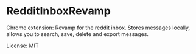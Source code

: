 # RedditInboxRevamp
Chrome extension: Revamp for the reddit inbox. Stores messages locally, allows you to search, save, delete and export messages.

License: MIT
